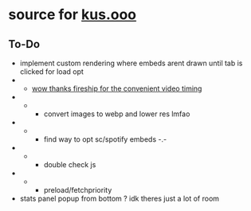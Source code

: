 # source for [kus.ooo](https://kus.ooo)   
## To-Do    
* implement custom rendering where embeds arent drawn until tab is clicked for load opt   
* * [wow thanks fireship for the convenient video timing](https://www.youtube.com/watch?v=0fONene3OIA)   
* * * convert images to webp and lower res lmfao   
* * * find way to opt sc/spotify embeds -.-   
* * * double check js   
* * * preload/fetchpriority   
* stats panel popup from bottom ? idk theres just a lot of room
